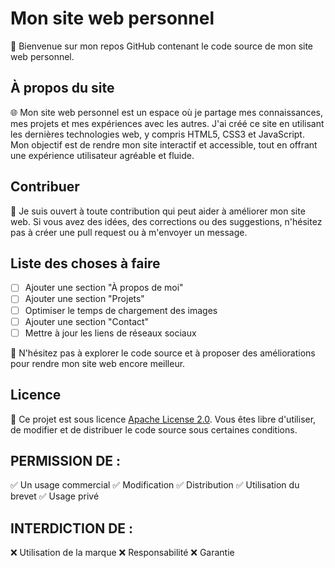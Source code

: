 # Mon site web personnel

👋 Bienvenue sur mon repos GitHub contenant le code source de mon site web personnel. 

## À propos du site

🌐 Mon site web personnel est un espace où je partage mes connaissances, mes projets et mes expériences avec les autres. J'ai créé ce site en utilisant les dernières technologies web, y compris HTML5, CSS3 et JavaScript. Mon objectif est de rendre mon site interactif et accessible, tout en offrant une expérience utilisateur agréable et fluide.

## Contribuer

🤝 Je suis ouvert à toute contribution qui peut aider à améliorer mon site web. Si vous avez des idées, des corrections ou des suggestions, n'hésitez pas à créer une pull request ou à m'envoyer un message.

## Liste des choses à faire

- [ ] Ajouter une section "À propos de moi"
- [ ] Ajouter une section "Projets"
- [ ] Optimiser le temps de chargement des images
- [ ] Ajouter une section "Contact"
- [ ] Mettre à jour les liens de réseaux sociaux

🚀 N'hésitez pas à explorer le code source et à proposer des améliorations pour rendre mon site web encore meilleur. 

## Licence

📝 Ce projet est sous licence [Apache License 2.0](https://github.com/thomasvrdt/thomas-website/blob/main/LICENSE). Vous êtes libre d'utiliser, de modifier et de distribuer le code source sous certaines conditions.

## PERMISSION DE :
:white_check_mark: Un usage commercial
:white_check_mark: Modification
:white_check_mark: Distribution
:white_check_mark: Utilisation du brevet
:white_check_mark: Usage privé

## INTERDICTION DE :
❌ Utilisation de la marque
❌ Responsabilité
❌ Garantie
